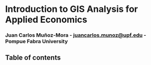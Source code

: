 # Introduction to GIS Analysis for Applied Economics

### Juan Carlos Muñoz-Mora - juancarlos.munoz@upf.edu - Pompue Fabra University

## Table of contents
